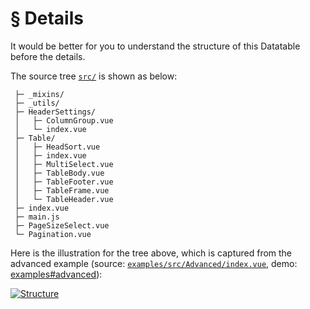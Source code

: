 # § Details

It would be better for you to understand the structure of this Datatable before the details.

The source tree [`src/`](https://github.com/LaravelDaily/vue2-datatable/tree/master/src) is shown as below:

```
 ├─ _mixins/
 ├─ _utils/
 ├─ HeaderSettings/
 │   ├─ ColumnGroup.vue
 │   └─ index.vue
 ├─ Table/
 │   ├─ HeadSort.vue
 │   ├─ index.vue
 │   ├─ MultiSelect.vue
 │   ├─ TableBody.vue
 │   ├─ TableFooter.vue
 │   ├─ TableFrame.vue
 │   └─ TableHeader.vue
 ├─ index.vue
 ├─ main.js
 ├─ PageSizeSelect.vue
 └─ Pagination.vue
```

Here is the illustration for the tree above, which is captured from the advanced example (source: [`examples/src/Advanced/index.vue`](https://github.com/LaravelDaily/vue2-datatable/blob/master/examples/src/Advanced/index.vue), demo: [examples#advanced](https://laraveldaily.github.io/vue2-datatable/examples/dist#advanced)):

<a href="images/structure.png" target="_blank" title="Click to enlarge">
  <img src="images/structure.png" alt="Structure">
</a>
